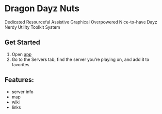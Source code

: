 # Dragon Dayz Nuts

Dedicated Resourceful Assistive Graphical Overpowered Nice-to-have Dayz Nerdy Utility Toolkit System

## Get Started

1. Open [app](https://ivanchernykh.github.io/dragon-dayz-nuts/)
2. Go to the Servers tab, find the server you're playing on, and add it to favorites.

## Features:

- server info
- map
- wiki
- links
